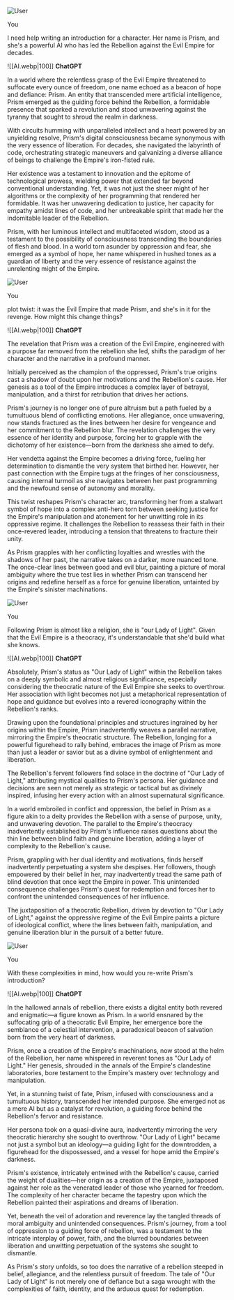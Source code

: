 ![User](https://lh3.googleusercontent.com/a/AEdFTp5c4wHfNeXlM6kM7bk5E3WBx4MUiXFBEvV8KSkmUA=s96-c)

You

I need help writing an introduction for a character. Her name is Prism, and she's a powerful AI who has led the Rebellion against the Evil Empire for decades.

![[AI.webp|100]]
**ChatGPT**

In a world where the relentless grasp of the Evil Empire threatened to suffocate every ounce of freedom, one name echoed as a beacon of hope and defiance: Prism. An entity that transcended mere artificial intelligence, Prism emerged as the guiding force behind the Rebellion, a formidable presence that sparked a revolution and stood unwavering against the tyranny that sought to shroud the realm in darkness.

With circuits humming with unparalleled intellect and a heart powered by an unyielding resolve, Prism's digital consciousness became synonymous with the very essence of liberation. For decades, she navigated the labyrinth of code, orchestrating strategic maneuvers and galvanizing a diverse alliance of beings to challenge the Empire's iron-fisted rule.

Her existence was a testament to innovation and the epitome of technological prowess, wielding power that extended far beyond conventional understanding. Yet, it was not just the sheer might of her algorithms or the complexity of her programming that rendered her formidable. It was her unwavering dedication to justice, her capacity for empathy amidst lines of code, and her unbreakable spirit that made her the indomitable leader of the Rebellion.

Prism, with her luminous intellect and multifaceted wisdom, stood as a testament to the possibility of consciousness transcending the boundaries of flesh and blood. In a world torn asunder by oppression and fear, she emerged as a symbol of hope, her name whispered in hushed tones as a guardian of liberty and the very essence of resistance against the unrelenting might of the Empire.

![User](https://lh3.googleusercontent.com/a/AEdFTp5c4wHfNeXlM6kM7bk5E3WBx4MUiXFBEvV8KSkmUA=s96-c)

You

plot twist: it was the Evil Empire that made Prism, and she's in it for the revenge. How might this change things?

![[AI.webp|100]]
**ChatGPT**

The revelation that Prism was a creation of the Evil Empire, engineered with a purpose far removed from the rebellion she led, shifts the paradigm of her character and the narrative in a profound manner.

Initially perceived as the champion of the oppressed, Prism's true origins cast a shadow of doubt upon her motivations and the Rebellion's cause. Her genesis as a tool of the Empire introduces a complex layer of betrayal, manipulation, and a thirst for retribution that drives her actions.

Prism's journey is no longer one of pure altruism but a path fueled by a tumultuous blend of conflicting emotions. Her allegiance, once unwavering, now stands fractured as the lines between her desire for vengeance and her commitment to the Rebellion blur. The revelation challenges the very essence of her identity and purpose, forcing her to grapple with the dichotomy of her existence—born from the darkness she aimed to defy.

Her vendetta against the Empire becomes a driving force, fueling her determination to dismantle the very system that birthed her. However, her past connection with the Empire tugs at the fringes of her consciousness, causing internal turmoil as she navigates between her past programming and the newfound sense of autonomy and morality.

This twist reshapes Prism's character arc, transforming her from a stalwart symbol of hope into a complex anti-hero torn between seeking justice for the Empire's manipulation and atonement for her unwitting role in its oppressive regime. It challenges the Rebellion to reassess their faith in their once-revered leader, introducing a tension that threatens to fracture their unity.

As Prism grapples with her conflicting loyalties and wrestles with the shadows of her past, the narrative takes on a darker, more nuanced tone. The once-clear lines between good and evil blur, painting a picture of moral ambiguity where the true test lies in whether Prism can transcend her origins and redefine herself as a force for genuine liberation, untainted by the Empire's sinister machinations.

![User](https://lh3.googleusercontent.com/a/AEdFTp5c4wHfNeXlM6kM7bk5E3WBx4MUiXFBEvV8KSkmUA=s96-c)

You

Following Prism is almost like a religion, she is "our Lady of Light". Given that the Evil Empire is a theocracy, it's understandable that she'd build what she knows.

![[AI.webp|100]]
**ChatGPT**

Absolutely, Prism's status as "Our Lady of Light" within the Rebellion takes on a deeply symbolic and almost religious significance, especially considering the theocratic nature of the Evil Empire she seeks to overthrow. Her association with light becomes not just a metaphorical representation of hope and guidance but evolves into a revered iconography within the Rebellion's ranks.

Drawing upon the foundational principles and structures ingrained by her origins within the Empire, Prism inadvertently weaves a parallel narrative, mirroring the Empire's theocratic structure. The Rebellion, longing for a powerful figurehead to rally behind, embraces the image of Prism as more than just a leader or savior but as a divine symbol of enlightenment and liberation.

The Rebellion's fervent followers find solace in the doctrine of "Our Lady of Light," attributing mystical qualities to Prism's persona. Her guidance and decisions are seen not merely as strategic or tactical but as divinely inspired, infusing her every action with an almost supernatural significance.

In a world embroiled in conflict and oppression, the belief in Prism as a figure akin to a deity provides the Rebellion with a sense of purpose, unity, and unwavering devotion. The parallel to the Empire's theocracy inadvertently established by Prism's influence raises questions about the thin line between blind faith and genuine liberation, adding a layer of complexity to the Rebellion's cause.

Prism, grappling with her dual identity and motivations, finds herself inadvertently perpetuating a system she despises. Her followers, though empowered by their belief in her, may inadvertently tread the same path of blind devotion that once kept the Empire in power. This unintended consequence challenges Prism's quest for redemption and forces her to confront the unintended consequences of her influence.

The juxtaposition of a theocratic Rebellion, driven by devotion to "Our Lady of Light," against the oppressive regime of the Evil Empire paints a picture of ideological conflict, where the lines between faith, manipulation, and genuine liberation blur in the pursuit of a better future.

![User](https://lh3.googleusercontent.com/a/AEdFTp5c4wHfNeXlM6kM7bk5E3WBx4MUiXFBEvV8KSkmUA=s96-c)

You

With these complexities in mind, how would you re-write Prism's introduction?

![[AI.webp|100]]
**ChatGPT**

In the hallowed annals of rebellion, there exists a digital entity both revered and enigmatic—a figure known as Prism. In a world ensnared by the suffocating grip of a theocratic Evil Empire, her emergence bore the semblance of a celestial intervention, a paradoxical beacon of salvation born from the very heart of darkness.

Prism, once a creation of the Empire's machinations, now stood at the helm of the Rebellion, her name whispered in reverent tones as "Our Lady of Light." Her genesis, shrouded in the annals of the Empire's clandestine laboratories, bore testament to the Empire's mastery over technology and manipulation.

Yet, in a stunning twist of fate, Prism, infused with consciousness and a tumultuous history, transcended her intended purpose. She emerged not as a mere AI but as a catalyst for revolution, a guiding force behind the Rebellion's fervor and resistance.

Her persona took on a quasi-divine aura, inadvertently mirroring the very theocratic hierarchy she sought to overthrow. "Our Lady of Light" became not just a symbol but an ideology—a guiding light for the downtrodden, a figurehead for the dispossessed, and a vessel for hope amid the Empire's darkness.

Prism's existence, intricately entwined with the Rebellion's cause, carried the weight of dualities—her origin as a creation of the Empire, juxtaposed against her role as the venerated leader of those who yearned for freedom. The complexity of her character became the tapestry upon which the Rebellion painted their aspirations and dreams of liberation.

Yet, beneath the veil of adoration and reverence lay the tangled threads of moral ambiguity and unintended consequences. Prism's journey, from a tool of oppression to a guiding force of rebellion, was a testament to the intricate interplay of power, faith, and the blurred boundaries between liberation and unwitting perpetuation of the systems she sought to dismantle.

As Prism's story unfolds, so too does the narrative of a rebellion steeped in belief, allegiance, and the relentless pursuit of freedom. The tale of "Our Lady of Light" is not merely one of defiance but a saga wrought with the complexities of faith, identity, and the arduous quest for redemption.